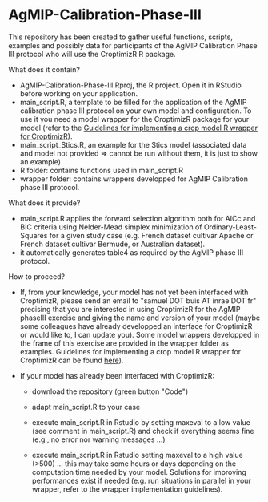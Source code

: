 # AgMIP-Calibration-Phase-III

This repository has been created to gather useful functions, scripts, examples and possibly data for participants of the AgMIP Calibration Phase III protocol who will use the CroptimizR R package. 

What does it contain?

* AgMIP-Calibration-Phase-III.Rproj, the R project. Open it in RStudio before working on your application.
* main_script.R, a template to be filled for the application of the AgMIP calibration phase III protocol on your own model and configuration. To use it you need a model wrapper for the CroptimizR package for your model (refer to the [Guidelines for implementing a crop model R wrapper for CroptimizR](https://sticsrpacks.github.io/CroptimizR/articles/Designing_a_model_wrapper.html)).
* main_script_Stics.R, an example for the Stics model (associated data and model not provided => cannot be run without them, it is just to show an example)
* R folder: contains functions used in main_script.R
* wrapper folder: contains wrappers developped for AgMIP Calibration phase III protocol.

What does it provide?

* main_script.R applies the forward selection algorithm both for AICc and BIC criteria using Nelder-Mead simplex minimization of Ordinary-Least-Squares for a given study case (e.g. French dataset cultivar Apache or French dataset cultivar Bermude, or Australian dataset).
* it automatically generates table4 as required by the AgMIP phase III protocol.

How to proceed?

* If, from your knowledge, your model has not yet been interfaced with CroptimizR, please send an email to "samuel DOT buis AT inrae DOT fr" precising that you are interested in using CroptimizR for the AgMIP phaseIII exercise and giving the name and version of your model (maybe some colleagues have already developped an interface for CroptimizR or would like to, I can update you). Some model wrappers developped in the frame of this exercise are provided in the wrapper folder as examples. Guidelines for implementing a crop model R wrapper for CroptimizR can be found [here](https://sticsrpacks.github.io/CroptimizR/articles/Designing_a_model_wrapper.html)).

* If your model has already been interfaced with CroptimizR:

  * download the repository (green button "Code")
  
  * adapt main_script.R to your case
  
  * execute main_script.R in Rstudio by setting maxeval to a low value (see comment in main_script.R) and check if everything seems fine (e.g., no error nor warning messages ...)
  
  * execute main_script.R in Rstudio setting maxeval to a high value (>500) ... this may take some hours or days depending on the computation time needed by your model. Solutions for improving performances exist if needed (e.g. run situations in parallel in your wrapper, refer to the wrapper implementation guidelines).
 